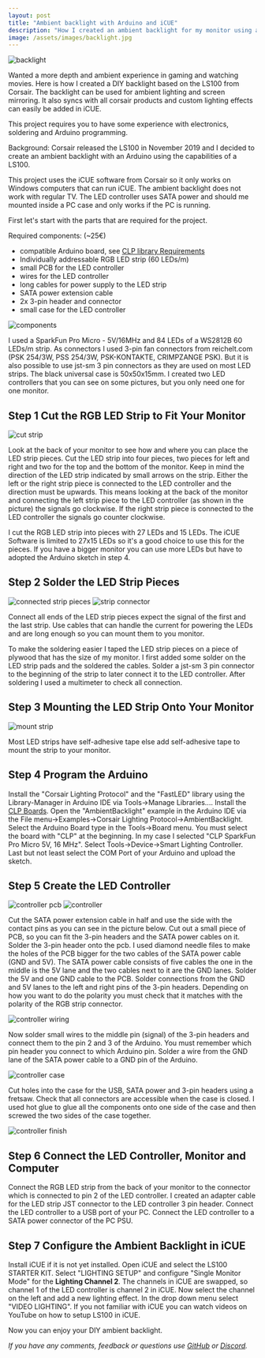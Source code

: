 ```yaml
---
layout: post
title: "Ambient backlight with Arduino and iCUE"
description: "How I created an ambient backlight for my monitor using an Arduino and iCUE."
image: /assets/images/backlight.jpg
---
```


![backlight](/assets/images/backlight.jpg)

Wanted a more depth and ambient experience in gaming and watching movies.
Here is how I created a DIY backlight based on the LS100 from Corsair.
The backlight can be used for ambient lighting and screen mirroring.
It also syncs with all corsair products and custom lighting effects can easily be added in iCUE.

This project requires you to have some experience with electronics, soldering and Arduino programming.

Background: Corsair released the LS100 in November 2019 and I decided to create an ambient backlight with an Arduino using the capabilities of a LS100.

This project uses the iCUE software from Corsair so it only works on Windows computers that can run iCUE.
The ambient backlight does not work with regular TV.
The LED controller uses SATA power and should me mounted inside a PC case and only works if the PC is running.

First let's start with the parts that are required for the project.

Required components: (~25€)
- compatible Arduino board, see [CLP library Requirements](https://github.com/Legion2/CorsairLightingProtocol#requirements)
- Individually addressable RGB LED strip (60 LEDs/m)
- small PCB for the LED controller
- wires for the LED controller
- long cables for power supply to the LED strip
- SATA power extension cable
- 2x 3-pin header and connector
- small case for the LED controller

![components](/assets/images/components.jpg)

I used a SparkFun Pro Micro - 5V/16MHz and 84 LEDs of a WS2812B 60 LEDs/m strip.
As connectors I used 3-pin fan connectors from reichelt.com (PSK 254/3W, PSS 254/3W, PSK-KONTAKTE, CRIMPZANGE PSK).
But it is also possible to use jst-sm 3 pin connectors as they are used on most LED strips.
The black universal case is 50x50x15mm.
I created two LED controllers that you can see on some pictures, but you only need one for one monitor.

## Step 1 Cut the RGB LED Strip to Fit Your Monitor

![cut strip](/assets/images/cut-strip.jpg)

Look at the back of your monitor to see how and where you can place the LED strip pieces.
Cut the LED strip into four pieces, two pieces for left and right and two for the top and the bottom of the monitor.
Keep in mind the direction of the LED strip indicated by small arrows on the strip.
Either the left or the right strip piece is connected to the LED controller and the direction must be upwards.
This means looking at the back of the monitor and connecting the left strip piece to the LED controller (as shown in the picture) the signals go clockwise.
If the right strip piece is connected to the LED controller the signals go counter clockwise.

I cut the RGB LED strip into pieces with 27 LEDs and 15 LEDs.
The iCUE Software is limited to 27x15 LEDs so it's a good choice to use this for the pieces.
If you have a bigger monitor you can use more LEDs but have to adopted the Arduino sketch in step 4.

## Step 2 Solder the LED Strip Pieces

![connected strip pieces](/assets/images/connected-strip-pieces.jpg)
![strip connector](/assets/images/strip-connector.jpg)

Connect all ends of the LED strip pieces expect the signal of the first and the last strip.
Use cables that can handle the current for powering the LEDs and are long enough so you can mount them to you monitor.

To make the soldering easier I taped the LED strip pieces on a piece of plywood that has the size of my monitor.
I first added some solder on the LED strip pads and the soldered the cables.
Solder a jst-sm 3 pin connector to the beginning of the strip to later connect it to the LED controller.
After soldering I used a multimeter to check all connection.

## Step 3 Mounting the LED Strip Onto Your Monitor

![mount strip](/assets/images/mount-strip.jpg)

Most LED strips have self-adhesive tape else add self-adhesive tape to mount the strip to your monitor.

## Step 4 Program the Arduino

Install the "Corsair Lighting Protocol" and the "FastLED" library using the Library-Manager in Arduino IDE via Tools->Manage Libraries....
Install the [CLP Boards](https://github.com/Legion2/CorsairLightingProtocolBoards).
Open the "AmbientBacklight" example in the Arduino IDE via the File menu->Examples->Corsair Lighting Protocol->AmbientBacklight.
Select the Arduino Board type in the Tools->Board menu.
You must select the board with "CLP" at the beginning.
In my case I selected "CLP SparkFun Pro Micro 5V, 16 MHz".
Select Tools->Device->Smart Lighting Controller.
Last but not least select the COM Port of your Arduino and upload the sketch.

## Step 5 Create the LED Controller

![controller pcb](/assets/images/controller-pcb.jpg)
![controller](/assets/images/controller-schematic.png)

Cut the SATA power extension cable in half and use the side with the contact pins as you can see in the picture below.
Cut out a small piece of PCB, so you can fit the 3-pin headers and the SATA power cables on it.
Solder the 3-pin header onto the pcb.
I used diamond needle files to make the holes of the PCB bigger for the two cables of the SATA power cable (GND and 5V).
The SATA power cable consists of five cables the one in the middle is the 5V lane and the two cables next to it are the GND lanes.
Solder the 5V and one GND cable to the PCB.
Solder connections from the GND and 5V lanes to the left and right pins of the 3-pin headers.
Depending on how you want to do the polarity you must check that it matches with the polarity of the RGB strip connector.

![controller wiring](/assets/images/controller-wiring.jpg)

Now solder small wires to the middle pin (signal) of the 3-pin headers and connect them to the pin 2 and 3 of the Arduino.
You must remember which pin header you connect to which Arduino pin.
Solder a wire from the GND lane of the SATA power cable to a GND pin of the Arduino.

![controller case](/assets/images/controller-case.jpg)

Cut holes into the case for the USB, SATA power and 3-pin headers using a fretsaw.
Check that all connectors are accessible when the case is closed.
I used hot glue to glue all the components onto one side of the case and then screwed the two sides of the case together.

![controller finish](/assets/images/controller-finish.jpg)

## Step 6 Connect the LED Controller, Monitor and Computer

Connect the RGB LED strip from the back of your monitor to the connector which is connected to pin 2 of the LED controller.
I created an adapter cable for the LED strip JST connector to the LED controller 3 pin header.
Connect the LED controller to a USB port of your PC.
Connect the LED controller to a SATA power connector of the PC PSU.

## Step 7 Configure the Ambient Backlight in iCUE

Install iCUE if it is not yet installed.
Open iCUE and select the LS100 STARTER KIT.
Select "LIGHTING SETUP" and configure "Single Monitor Mode" for the **Lighting Channel 2**.
The channels in iCUE are swapped, so channel 1 of the LED controller is channel 2 in iCUE.
Now select the channel on the left and add a new lighting effect.
In the drop down menu select "VIDEO LIGHTING".
If you not familiar with iCUE you can watch videos on YouTube on how to setup LS100 in iCUE.

Now you can enjoy your DIY ambient backlight.

_If you have any comments, feedback or questions use [GitHub](https://github.com/Legion2/CorsairLightingProtocol/issues) or [Discord](https://discord.gg/KYBKUA2)._
